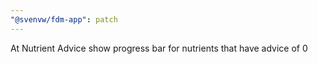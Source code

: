 ```yaml
---
"@svenvw/fdm-app": patch
---
```


At Nutrient Advice show progress bar for nutrients that have advice of 0
